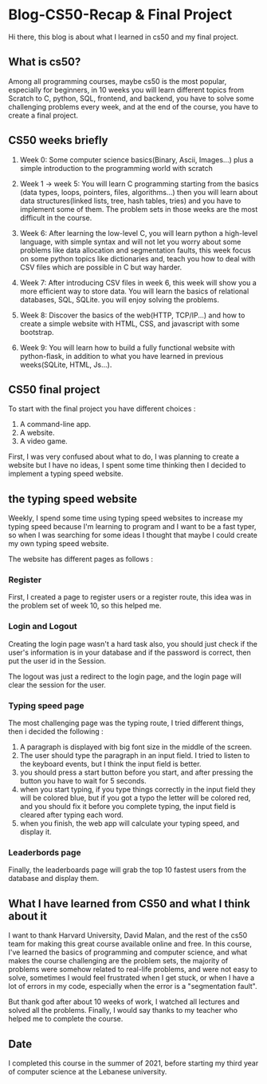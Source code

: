 # Blog-CS50-Recap & Final Project

Hi there, this blog is about what I learned in cs50 and my final project.

## What is cs50?

Among all programming courses, maybe cs50 is the most popular, especially for beginners, in 10 weeks you will learn different topics from Scratch to C, python,  SQL, frontend, and backend, you have to solve some challenging problems every week, and at the end of the course, you have to create a final project.  

## CS50 weeks briefly

1. Week 0: Some computer science basics(Binary, Ascii, Images...) plus 
a simple introduction to the programming world with scratch

2. Week 1 -> week 5: You will learn C programming starting from the basics
(data types, loops, pointers, files, algorithms...) then you will learn about data structures(linked lists, tree, hash tables, tries) and you have to implement some of them. The problem sets in those weeks are the most difficult in the course.

3. Week 6: After learning the low-level C, you will learn python a high-level language, with simple syntax and will not let you worry about some problems like data allocation and segmentation faults, this week focus on some python topics like dictionaries and, teach you how to deal with CSV files which are possible in C but way harder.

4. Week 7: After introducing CSV files in week 6, this week will show you a more efficient way to store data. You will learn the basics of relational databases, SQL, SQLite. you will enjoy solving the problems. 

5. Week 8: Discover the basics of the web(HTTP, TCP/IP...) and how to create a simple website with HTML, CSS, and javascript with some bootstrap.

6. Week 9: You will learn how to build a fully functional website with python-flask, in addition to what you have learned in previous weeks(SQLite, HTML, Js...).

## CS50 final project

To start with the final project you have different choices :
 
1. A command-line app.
2. A website.
3. A video game.

First, I was very confused about what to do, I was planning to create a website but I have no ideas, I spent some time thinking then I decided to implement a typing speed website.

## the typing speed website 

Weekly, I spend some time using typing speed websites to increase my typing speed because I'm learning to program and I want to be a fast typer, so when I was searching for some ideas I thought that maybe I could create my own typing speed website.

The website has different pages as follows :


### Register

First, I created a page to register users or a register route, this idea was in the problem set of week 10, so this helped me.

### Login and Logout

Creating the login page wasn't a hard task also, you should just check if the user's information is in your database and if the password is correct, then put the user id in the Session.

The logout was just a redirect to the login page, and the login page will clear the session for the user.

### Typing speed page

The most challenging page was the typing route, I tried different things, then i decided the following :

1. A paragraph is displayed with big font size in the middle of the screen.
2. The user should type the paragraph in an input field. I tried to listen to the keyboard events, but I think the input field is better.
3. you should press a start button before you start, and after pressing the button you have to wait for 5 seconds.
4. when you start typing, if you type things correctly in the input field they will be colored blue, but if you got a typo the letter will be colored red, and you should fix it before you complete typing, the input field is cleared after typing each word.
5. when you finish, the web app will calculate your typing speed, and display it.

### Leaderbords page 

Finally, the leaderboards page will grab the top 10 fastest users from the database and display them.

## What I have learned from CS50 and what I think about it

I want to thank Harvard University, David Malan, and the rest of the cs50 team for making this great course available online and free. In this course, I've learned the basics of programming and computer science, and what makes the course challenging are the problem sets, the majority of problems were somehow related to real-life problems, and were not easy to solve,  sometimes I would feel frustrated when I get stuck, or when I have a lot of errors in my code, especially when the error is a "segmentation fault". 

But thank god after about 10 weeks of work, I watched all lectures and solved all the problems. Finally, I would say thanks to my teacher who helped me to complete the course.

## Date

I completed this course in the summer of 2021, before starting my third year of computer science at the Lebanese university.